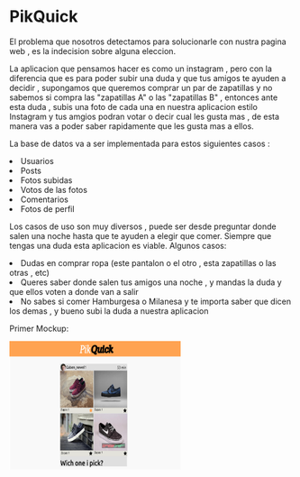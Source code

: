 # PikQuick
El problema que  nosotros detectamos para solucionarle con nustra pagina web , es la indecision sobre alguna eleccion.

La aplicacion que pensamos hacer  es como un instagram , pero con la diferencia que es para poder subir una duda y que tus amigos te ayuden a decidir , supongamos que queremos comprar un par de zapatillas y no sabemos si compra las "zapatillas A" o las "zapatillas B" , entonces ante esta duda , subis una foto de cada una en nuestra aplicacion estilo Instagram y tus amgios podran votar o decir cual les gusta mas , de esta manera vas a poder saber rapidamente que les gusta mas a ellos.

La base de datos va a ser implementada para estos siguientes casos :
	<li>Usuarios</li>
	<li>Posts</li>
	<li>Fotos subidas</li>
	<li>Votos de las fotos</li>
	<li>Comentarios</li>
	<li>Fotos de perfil</li>

Los casos de uso son muy diversos , puede ser desde preguntar donde salen una noche hasta que te ayuden a elegir que comer. Siempre que tengas una duda esta aplicacion es viable. Algunos casos:
<li>Dudas en comprar ropa (este pantalon o el otro , esta zapatillas o las otras , etc)</li>
<li>Queres saber donde salen tus amigos una noche , y mandas la duda y que ellos voten a donde van a salir</li>
<li>No sabes si comer Hamburgesa o Milanesa y te importa saber que dicen los demas , y bueno subi la duda a nuestra aplicacion</li>

Primer Mockup:

<img src="Mockup.png" alt="Mockup" style="width:304px;height:228px;">